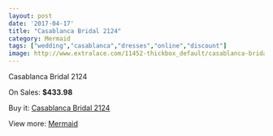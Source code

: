 ```yaml
---
layout: post
date: '2017-04-17'
title: "Casablanca Bridal 2124"
category: Mermaid
tags: ["wedding","casablanca","dresses","online","discount"]
image: http://www.extralace.com/11452-thickbox_default/casablanca-bridal-2124.jpg
---
```

Casablanca Bridal 2124

On Sales: **$433.98**
<a href="https://www.extralace.com/mermaid/5389-casablanca-bridal-2124.html"><amp-img layout="responsive" width="600" height="600" src="//www.extralace.com/11452-thickbox_default/casablanca-bridal-2124.jpg" alt="Casablanca Bridal 2124 0" /></a>

Buy it: [Casablanca Bridal 2124](https://www.extralace.com/mermaid/5389-casablanca-bridal-2124.html "Casablanca Bridal 2124")

View more: [Mermaid](https://www.extralace.com/5-mermaid "Mermaid")